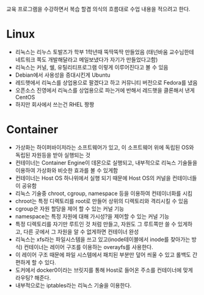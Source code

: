 교육 프로그램을 수강하면서 복습 할겸 의식의 흐름대로 수업 내용을 적으려고 한다.

# Linux
- 리눅스는 리누스 토발즈가 학부 1학년때 뚝딱뚝딱 만들었음 (태넌바움 교수님한테 네트워크 쪽도 개발해달라고 메일보냈다가 자기가 만들었다고함)
- 리눅스는 커널, 쉘, 유틸리티프로그램 이렇게 이루어진다고 볼 수 있음
- Debian에서 사용성을 증대시킨게 Ubuntu
- 레드햇에서 리눅스를 상업용으로 팔겠다고 하고 커뮤니티 버전으로 Fedora를 냈음
- 오픈소스 진영에서 리눅스를 상업용으로 파는거에 반해서 레드햇을 클론해서 낸게 CentOS
- 하지만 회사에서 쓰는건 RHEL 짱짱

# Container
- 가상화는 하이퍼바이저라는 소프트웨어가 있고, 이 소프트웨어 위에 독립된 OS와 독립된 자원등을 받아 실행되는 것
- 컨테이너는 Container Engine이 데몬으로 실행되고, 내부적으로 리눅스 기술들을 이용하여 가상화와 비슷한 효과를 볼 수 있게함
- 컨테이너는 Host OS 하나위에서 실행 되기 때문에 Host OS의 커널을 컨테이너들이 공유함
- 리눅스 기술중 chroot, cgroup, namespace 등을 이용하여 컨테이너화를 시킴
- chroot는 특정 디렉토리를 root로 만들어 상위의 디렉토리와 격리시킬 수 있음
- cgroup은 자원 할당을 제어 할 수 있는 커널 기능
- namespace는 특정 자원에 대해 가시성?을 제어할 수 있는 커널 기능
- 특정 디렉토리를 자기만 루트인 것 처럼 만들고, 자원도 그 루트쪽만 쓸 수 있게하고, 다른 곳에서 그 자원을 알 수 없게하면 컨테이너 완성
- 리눅스는 xfs라는 파일시스템을 쓰고 있고(inode테이블에서 inode를 찾아가는 방식) 컨테이너는 레이어 구조를 이용하는 overayfs를 사용한다.
- 이 레이어 구조 때문에 파일 시스템에서 패치된 부분만 덮어 씌울 수 있고 롤백도 간편하게 할 수 있다.
- 도커에서 docker0이라는 브릿지를 통해 Host로 들어온 주소를 컨테이너에 맞게 라우팅? 해준다.
- 내부적으로는 iptables라는 리눅스 기술을 이용한다.
